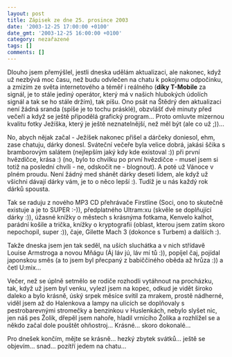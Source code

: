 ```yaml
---
layout: post
title: Zápisek ze dne 25. prosince 2003
date: '2003-12-25 17:00:00 +0100'
date_gmt: '2003-12-25 16:00:00 +0100'
category: nezařazené
tags: []
comments: []
---
```

<p>Dlouho jsem přemýšlel, jestli dneska udělám aktualizaci, ale nakonec, když už nezbývá moc času, než budu  odvlečen na chatu k pokojnmu odpočinku, a zmizím ze světa internetového a téměř i reálného (<strong>díky T-Mobile</strong>  za signál, je to stále jediný operátor, který má v našich hlubokých údolích signál a tak se ho stále držím),  tak píšu. Ono psát na Štědrý den aktualizaci není žádná sranda (spíše je to tochu prásklé),  obzvlášť dvě minuty před večeří a když se ještě  připodělá grafický program... Proto omluvte mizernou kvalitu fotky Ježíška, který je ještě neznatelnější,  než měl být (ale co už ;))...</p>
<p>No, abych nějak začal - Ježíšek nakonec přišel a dárčeky doniesol, ehm, zase chatuju, dárky donesl.  Sváteční večeře byla velice dobrá, jakási ščika s bramborovým salátem (nejlepším jaký kdy kde existoval :))  při první hvězdičce, krása :) (no, bylo to chvilku po první hvězdičce - musel jsem si totiž na poslední chvíli  - ne, odskočit ne - blognout). A poté už Vánoce v plném proudu. Není žádný med shánět dárky deseti lidem,  ale když už všichni dávají dárky vám, je to o něco lepší :). Tudíž je u nás každý rok dárků spousta.</p>
<p>Tak se raduju z nového MP3 CD přehrávače Firstline (Soci, ono to skutečně existuje a je to SUPER :-)),  předplatného Ultram:xu (skvěle se doplňující dárky :)),  úžasné knížky o městech s krásnýma fotkama, Kenvelo kalhot, parádní košile a trička, knížky o  kryptografii (oblast, kterou jsem zatím skoro nepochopil, super :)), čaje, Gilette Mach 3 (dokonce s Turbem)  a dalších :).</p>
<p>Takže dneska jsem jen tak seděl, na uších sluchátka a v nich střídavě Louise Armstroga a novou Mňágu  (Áj láv jú, láv mí tů :)), popíjel čaj, pojídal japonskou směs (a to jsem byl přecpaný z babiččiného oběda  až hrůza :)) a četl U:mix...</p>
<p>Večer, než se úplně setmělo se rodiče rozhodli vytáhnout na procházku, tak, když už jsem byl venku,  vylezl jsem na kopec, odkud je vidět široko daleko a bylo krásně, úský srpek měsíce svítil za mrakem,  prostě nádherné, viděl jsem až do Halenkova a lampy na ulicích se doplňovaly s pestrobarevnými stromečky  a benzinkou v Huslenkách, nebylo slyšet nic, jen náš pes Žolik, dřepěl jsem nahoře, hladil vrnícího Žolika  a rozhlížel se a někdo začal dole pouštět ohňostroj... Krásné... skoro dokonalé...</p>
<p>Pro dnešek končím, mějte se krásně... hezký zbytek svátků... ještě se objevím... snad... pozítří jedem  na chatu...</p>
